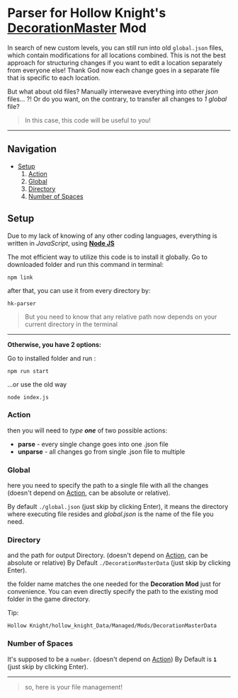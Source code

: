 # Parser for Hollow Knight's [DecorationMaster](https://github.com/a2659802/HollowKnight.Decoration) Mod
In search of new custom levels, you can still run into old `global.json` files, which contain modifications for all locations combined. This is not the best approach for structuring changes if you want to edit a location separately from everyone else! Thank God now each change goes in a separate file that is specific to each location.

But what about old files? Manually interweave everything into other *json* files... ?! Or do you want, on the contrary, to transfer all changes to *1 global* file?

>In this case, this code will be useful to you!
----------
## Navigation
- [Setup](#setup)
  1. [Action](#action)
  2. [Global](#global)
  3. [Directory](#directory)
  4. [Number of Spaces](#number-of-spaces)
## Setup
Due to my lack of knowing of any other coding languages, everything is written in *JavaScript*, using **[Node JS](https://nodejs.org/)**

The mot efficient way to utilize this code is to install it globally. Go to downloaded folder and run this command in terminal:
```shell
npm link
```
after that, you can use it from every directory by:
```shell
hk-parser
```
>But you need to know that any relative path now depends on your current directory in the terminal

----------
**Otherwise, you have 2 options:**

Go to installed folder and run :
```shell
npm run start
```
...or use the old way
```shell
node index.js
```
### Action
then you will need to *type* ***one*** of two possible actions:
- **parse** - every single change goes into one .json file
- **unparse** - all changes go from single .json file to multiple
### Global
here you need to specify the path to a single file with all the changes (doesn't depend on [Action](#action), can be absolute or relative).

By default `./global.json` (just skip by clicking Enter), it means the directory where executing file resides and *global.json* is the name of the file you need.
### Directory
and the path for output Directory. (doesn't depend on [Action](#action), can be absolute or relative)
By Default `./DecorationMasterData` (just skip by clicking Enter).

the folder name matches the one needed for the **Decoration Mod** just for convenience. You can even directly specify the path to the existing mod folder in the game directory.

Tip:
```directory
Hollow Knight/hollow_knight_Data/Managed/Mods/DecorationMasterData
```
### Number of Spaces
It's supposed to be a `number`. (doesn't depend on [Action](#action)) By Default is **`1`** (just skip by clicking Enter).

----------
>so, here is your file management!
